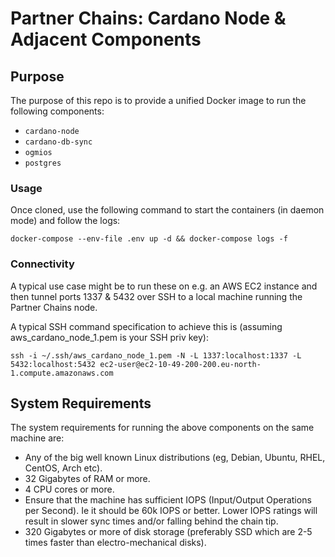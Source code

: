 # Partner Chains: Cardano Node & Adjacent Components

## Purpose

The purpose of this repo is to provide a unified Docker image to run the following components:

* `cardano-node` 
* `cardano-db-sync`
* `ogmios`
* `postgres` 

### Usage

Once cloned, use the following command to start the containers (in daemon mode) and follow the logs:
```
docker-compose --env-file .env up -d && docker-compose logs -f
```
### Connectivity

A typical use case might be to run these on e.g. an AWS EC2 instance and then tunnel ports 1337 & 5432 over SSH to a local machine running the Partner Chains node.

A typical SSH command specification to achieve this is (assuming aws_cardano_node_1.pem is your SSH priv key):

```
ssh -i ~/.ssh/aws_cardano_node_1.pem -N -L 1337:localhost:1337 -L 5432:localhost:5432 ec2-user@ec2-10-49-200-200.eu-north-1.compute.amazonaws.com
```

## System Requirements

The system requirements for running the above components on the same machine are:

* Any of the big well known Linux distributions (eg, Debian, Ubuntu, RHEL, CentOS, Arch
  etc).
* 32 Gigabytes of RAM or more.
* 4 CPU cores or more.
* Ensure that the machine has sufficient IOPS (Input/Output Operations per Second). Ie it should be
  60k IOPS or better. Lower IOPS ratings will result in slower sync times and/or falling behind the
  chain tip.
* 320 Gigabytes or more of disk storage (preferably SSD which are 2-5 times faster than
  electro-mechanical disks).
